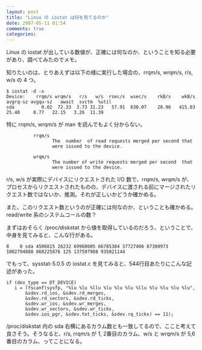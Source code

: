 ```yaml
---
layout: post
title: "Linux の iostat は何を見てるのか"
date: 2007-05-11 01:54
comments: true
categories: 
---
```

Linux の iostat が出している数値が、正確には何なのか、ということを知る必要があり、調べてみたのでメモ。

知りたいのは、とりあえずは以下の様に実行した場合の、rrqm/s, wrqm/s, r/s, w/s の 4 つ。

    $ iostat -d -x
    Device:    rrqm/s wrqm/s   r/s   w/s  rsec/s  wsec/s    rkB/s    wkB/s avgrq-sz avgqu-sz   await  svctm  %util
    sda          0.02  72.33  3.73 31.23   57.91  830.07    28.96   415.03    25.40     0.77   22.15   3.26  11.39

特に rrqm/s, wrqm/s が man を読んでもよく分からない。

              rrqm/s
                     The  number  of read requests merged per second that
                     were issued to the device.

              wrqm/s
                     The number of write requests merged per second  that
                     were issued to the device.

r/s, w/s が実際にデバイスにリクエストされた I/O 数で、rrqm/s, wrqm/s が、プロセスからリクエストされたものの、デバイスに渡される前にマージされたリクエスト数ではないか、推測。それが正しいかどうか確かめる。

また、このリクエスト数というのが正確には何なのか、ということも確かめる。read/write 系のシステムコールの数？

まずはおそらく /proc/diskstat から値を取得しているのだろう、ということで、中身を見てみると、こんな行がある。

    8    0 sda 4506815 26232 69968005 66785384 37727406 87380973 1002794888 868225876 125 137597988 935021144

でもって、sysstat-5.0.5 の iostat.c を見てみると、544行目あたりにこんな記述があった。

    if (dev_type == DT_DEVICE)
       i = (fscanf(sysfp, "%lu %lu %llu %lu %lu %lu %llu %lu %lu %lu %lu",
	 	   &sdev.rd_ios, &sdev.rd_merges,
		   &sdev.rd_sectors, &sdev.rd_ticks,
		   &sdev.wr_ios, &sdev.wr_merges,
		   &sdev.wr_sectors, &sdev.wr_ticks,
		   &sdev.ios_pgr, &sdev.tot_ticks, &sdev.rq_ticks) == 11);

/proc/diskstat 内の sda 右横にあるカラム数とも一致してるので、ここと考えて良さそう。そうなると、r/s, rrqm/s が 1, 2番目のカラム、w/s と wrqm/s が 5,6 番目のカラム、ってことになる。 

